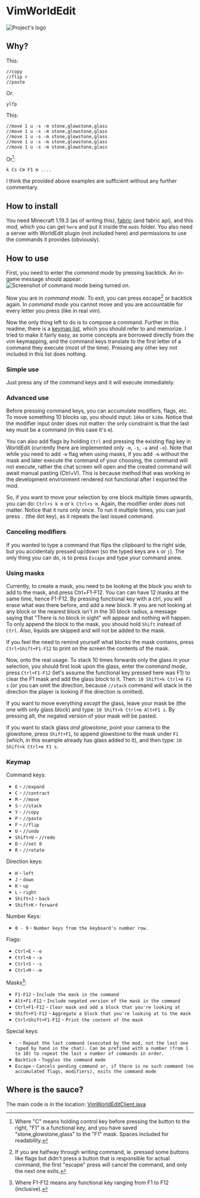 # VimWorldEdit
![Project's logo](/readme_images/logo_100px.png)


## Why?

This:
```
//copy
//flip r
//paste
```
Or:
```
ylfp
```

This:
```
//move 1 u -s -m stone,glowstone,glass
//move 1 u -s -m stone,glowstone,glass
//move 1 u -s -m stone,glowstone,glass
//move 1 u -s -m stone,glowstone,glass
//move 1 u -s -m stone,glowstone,glass
```
Or[^1]:
```
k Cs Cm F1 m ....
```

I think the provided above examples are sufficient without any further commentary.

## How to install
You need Minecraft 1.19.3 (as of writing this), [fabric](https://fabricmc.net/use/installer/) (and fabric api), and this mod, which you can get `here` and put it inside the `mods` folder.
You also need a server with WorldEdit plugin (not included here) and permissions to use the commands it provides (obviously).

## How to use
First, you need to enter the *command mode* by pressing backtick.
An in-game message should appear: ![Screenshot of command mode being turned on](/readme_images/mode_on.png).

Now you are in *command mode*. To exit, you can press escape[^2] or backtick again.
In *command mode* you cannot move and you are accountable for every letter you press (like in real vim).

Now the only thing left to do is to compose a command.
Further in this readme, there is a [keymap list](https://github.com/ThinCan/Vim-WorldEdit/blob/main/README.md#keymap), which you should refer to and memorize. I tried to make it fairly easy, as some concepts are borrowed directly from the vim keymapping, and the command keys translate to the first letter of a command they execute (most of the time).
Pressing any other key not included in this list does nothing.

### Simple use
Just press any of the command keys and it will execute immediately.

### Advanced use
Before pressing command keys, you can accumulate modifiers, flags, etc. To move something 10 blocks up, you should input:
`10km` or `k10m`. Notice that the modifier input order does not matter: the only constraint is that the last key must be a command (in this case it's `m`).

You can also add flags by holding `Ctrl` and pressing the existing flag key in WorldEdit (currently there are implemented only `-m`, `-s`, `-a` and `-e`). 
Note that while you need to add `-m` flag when using masks, if you add `-m` without the mask and later execute the command of your choosing, the command will not execute, rather the chat screen will open and the created command will await manual pasting (Ctrl+V). This is because method that was working in the development environment rendered not functional after I exported the mod.

So, if you want to move your selection by one block multiple times upwards, you can do:
`Ctrl+s k m` or `k Ctrl+s m`. Again, the modifier order does not matter. Notice that it runs only once. To run it multiple times, you can just press `.` (the dot key), as it repeats the last issued command.

### Canceling modifiers
If you wanted to type a command that flips the clipboard to the right side, but you accidentaly pressed up/down (so the typed keys are `k` or `j`). The only thing you can do, is to press `Escape` and type your command anew.

### Using masks
Currently, to create a mask, you need to be looking at the block you wish to add to the mask, and press Ctrl+F1-F12. You can can have 12 masks at the same time, hence F1-F12. By pressing functional key with a ctrl, you will erase what was there before, and add a new block.
If you are not looking at any block or the nearest block isn't in the 30 block radius, a message saying that "There is no block in sight" will appear and nothing will happen. To only append the block to the mask, you should hold `Shift` instead of `Ctrl`.
Also, liquids are skipped and will not be added to the mask.

If you feel the need to remind yourself what blocks the mask contains, press `Ctrl+Shift+F1-F12` to print on the screen the contents of the mask.

Now, onto the real usage. To stack 10 times forwards only the glass in your selection, you should first look upon the glass, enter the *command mode*, press `Ctrl+F1-F12` (let's assume the functional key pressed here was F1) to clear the F1 mask and add the glass block to it.
Then: `10 Shift+k Ctrl+m F1 s` (or you can omit the direction, because `//stack` command will stack in the direction the player is looking if the direction is omitted).

If you want to move everything *except* the glass, leave your mask be (the one with only glass block) and type: `10 Shift+k Ctrl+m Alt+F1 s`.
By pressing alt, the negated version of your mask will be pasted.

If you want to stack glass *and glowstone*, point your camera to the glowstone, press `Shift+F1`, to append glowstone to the mask under `F1` (which, in this example already has glass added to it), and then type: `10 Shift+k Ctrl+m F1 s`.

### Keymap
Command keys:
- `E` - `//expand`
- `C` - `//contract`
- `M` - `//move`
- `S` - `//stack`
- `Y` - `//copy`
- `P` - `//paste`
- `F` - `//flip`
- `U` - `//undo`
- `Shift+U` - `//redo`
- `D` - `//set 0`
- `R` - `//rotate`

Direction keys:
- `H` - `left`
- `J` - `down`
- `K` - `up`
- `L` - `right`
- `Shift+J` - `back`
- `Shift+K` - `forward`

Number Keys:
- `0 - 9` - `Number keys from the keyboard's number row.`

Flags:
- `Ctrl+E` - `-e`
- `Ctrl+A` - `-a`
- `Ctrl+S` - `-s`
- `Ctrl+M` - `-m`

Masks[^3]: 
- `F1-F12` - `Include the mask in the command`
- `Alt+F1-F12` - `Include negated version of the mask in the command`
- `Ctrl+F1-F12` - `Clear mask and add a block that you're looking at`
- `Shift+F1-F12` - `Aggregate a block that you're looking at to the mask`
- `Ctrl+Shift+F1-F12` - `Print the content of the mask`

Special keys:
- `.` - `Repeat the last command (executed by the mod, not the last one typed by hand in the chat). Can be prefixed with a number (from 1 to 10) to repeat the last x number of commands in order.`
- `Backtick` - `Toggles the command mode`
- `Escape` - `Cancels pending command or, if there is no such command (no accumulated flags, modifiers), exits the command mode`

## Where is the sauce?
The main code is in the location: [VimWorldEditClient.java](https://github.com/ThinCan/Vim-WorldEdit/blob/main/src/client/java/com/vimworldedit/VimWorldEditClient.java)

[^1]: Where "C" means holding control key before pressing the button to the right, "F1" is a functional key, and you have saved "stone,glowstone,glass" to the "F1" mask. Spaces included for readability.

[^2]: If you are halfway through writing command, ie. pressed some buttons like flags but didn't press a button that is responsible for actual command, the first "escape" press will cancel the command, and only the next one exits.

[^3]: Where F1-F12 means any functional key ranging from F1 to F12 (inclusive).

